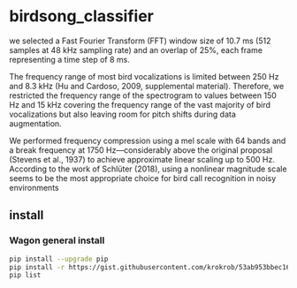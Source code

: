 # birdsong_classifier

we selected a Fast Fourier Transform (FFT) window size of $10.7$ ms ($512$ samples at $48$ kHz sampling rate) and an overlap of 25%, each frame representing a time step of 8 ms.

The frequency range of most bird vocalizations is limited between 250 Hz and 8.3 kHz (Hu and Cardoso, 2009, supplemental material). Therefore, we restricted the frequency range of the spectrogram to values between 150 Hz and 15 kHz covering the frequency range of the vast majority of bird vocalizations but also leaving room for pitch shifts during data augmentation.

We performed frequency compression using a mel scale with 64 bands and a break frequency at 1750 Hz—considerably above the original proposal (Stevens et al., 1937) to achieve approximate linear scaling up to 500 Hz. According to the work of Schlüter (2018), using a nonlinear magnitude scale seems to be the most appropriate choice for bird call recognition in noisy environments


## install

### Wagon general install

```bash
pip install --upgrade pip
pip install -r https://gist.githubusercontent.com/krokrob/53ab953bbec16c96b9938fcaebf2b199/raw/9035bbf12922840905ef1fbbabc459dc565b79a3/minimal_requirements.txt
pip list
```
